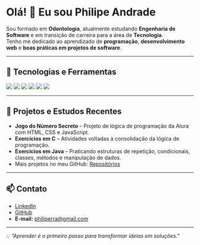 
<!--
**Philipe12ra/Philipe12ra** is a ✨ _special_ ✨ repository because its `README.md` (this file) appears on your GitHub profile.

Here are some ideas to get you started:

- 🔭 I’m currently working on ...
- 🌱 I’m currently learning ...
- 👯 I’m looking to collaborate on ...
- 🤔 I’m looking for help with ...
- 💬 Ask me about ...
- 📫 How to reach me: ...
- 😄 Pronouns: ...
- ⚡ Fun fact: ...
-->

# Olá! 👋 Eu sou Philipe Andrade

Sou formado em **Odontologia**, atualmente estudando **Engenharia de Software** e em transição de carreira para a área de **Tecnologia**.  
Tenho me dedicado ao aprendizado de **programação**, **desenvolvimento web** e **boas práticas em projetos de software**.

---

## 🔧 Tecnologias e Ferramentas
<div>
  <img src="https://img.shields.io/badge/HTML-239120?style=for-the-badge&logo=html5&logoColor=white">
  <img src="https://img.shields.io/badge/CSS-239120?style=for-the-badge&logo=css3&logoColor=white">
  <img src="https://img.shields.io/badge/JavaScript-F7DF1E?style=for-the-badge&logo=javascript&logoColor=black">
  <img src="https://img.shields.io/badge/Java-ED8B00?style=for-the-badge&logo=openjdk&logoColor=white">
  <img src="https://img.shields.io/badge/Git-F05032?style=for-the-badge&logo=git&logoColor=white">
  <img src="https://img.shields.io/badge/GitHub-181717?style=for-the-badge&logo=github&logoColor=white">
</div>

---

## 🚀 Projetos e Estudos Recentes

- **Jogo do Número Secreto** – Projeto de lógica de programação da Alura com HTML, CSS e JavaScript.  
- **Exercícios em C** – Atividades voltadas à consolidação da lógica de programação.  
- **Exercícios em Java** – Praticando estruturas de repetição, condicionais, classes, métodos e manipulação de dados.  
- Mais projetos no meu GitHub: [Repositórios](https://github.com/Philipe12ra?tab=repositories)

---

## 📫 Contato

- [LinkedIn](https://www.linkedin.com/in/philipe-andrade-b2a341337/)  
- [GitHub](https://github.com/Philipe12ra/Philipe12ra)  
- **E-mail:** philiperra@gmail.com  

---

💡 *“Aprender é o primeiro passo para transformar ideias em soluções.”*

